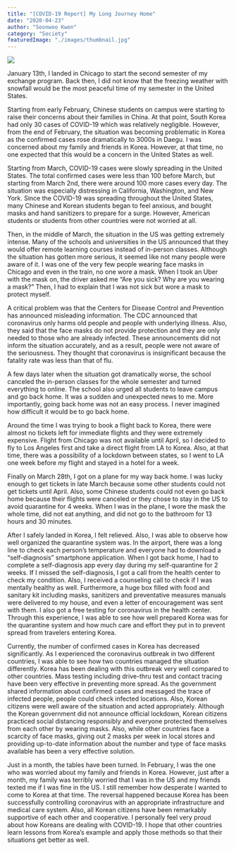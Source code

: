 ```yaml
---
title: "[COVID-19 Report] My Long Journey Home"
date: "2020-04-23"
author: "Soonwoo Kwon"
category: "Society"
featuredImage: "./images/thumbnail.jpg"
---
```


![](/images/thumbnail.jpg)

January 13th, I landed in Chicago to start the second semester of my exchange program. Back then, I did not know that the freezing weather with snowfall would be the most peaceful time of my semester in the United States.

Starting from early February, Chinese students on campus were starting to raise their concerns about their families in China. At that point, South Korea had only 30 cases of COVID-19 which was relatively negligible. However, from the end of February, the situation was becoming problematic in Korea as the confirmed cases rose dramatically to 3000s in Daegu. I was concerned about my family and friends in Korea. However, at that time, no one expected that this would be a concern in the United States as well.

Starting from March, COVID-19 cases were slowly spreading in the United States. The total confirmed cases were less than 100 before March, but starting from March 2nd, there were around 100 more cases every day. The situation was especially distressing in California, Washington, and New York. Since the COVID-19 was spreading throughout the United States, many Chinese and Korean students began to feel anxious, and bought masks and hand sanitizers to prepare for a surge. However, American students or students from other countries were not worried at all.

Then, in the middle of March, the situation in the US was getting extremely intense. Many of the schools and universities in the US announced that they would offer remote learning courses instead of in-person classes. Although the situation has gotten more serious, it seemed like not many people were aware of it. I was one of the very few people wearing face masks in Chicago and even in the train, no one wore a mask. When I took an Uber with the mask on, the driver asked me “Are you sick? Why are you wearing a mask?” Then, I had to explain that I was not sick but wore a mask to protect myself.

A critical problem was that the Centers for Disease Control and Prevention has announced misleading information. The CDC announced that coronavirus only harms old people and people with underlying illness. Also, they said that the face masks do not provide protection and they are only needed to those who are already infected. These announcements did not inform the situation accurately, and as a result, people were not aware of the seriousness. They thought that coronavirus is insignificant because the fatality rate was less than that of flu.

A few days later when the situation got dramatically worse, the school canceled the in-person classes for the whole semester and turned everything to online. The school also urged all students to leave campus and go back home. It was a sudden and unexpected news to me. More importantly, going back home was not an easy process. I never imagined how difficult it would be to go back home.

Around the time I was trying to book a flight back to Korea, there were almost no tickets left for immediate flights and they were extremely expensive. Flight from Chicago was not available until April, so I decided to fly to Los Angeles first and take a direct flight from LA to Korea. Also, at that time, there was a possibility of a lockdown between states, so I went to LA one week before my flight and stayed in a hotel for a week. 

Finally on March 28th, I got on a plane for my way back home. I was lucky enough to get tickets in late March because some other students could not get tickets until April. Also, some Chinese students could not even go back home because their flights were canceled or they chose to stay in the US to avoid quarantine for 4 weeks. When I was in the plane, I wore the mask the whole time, did not eat anything, and did not go to the bathroom for 13 hours and 30 minutes.

After I safely landed in Korea, I felt relieved. Also, I was able to observe how well organized the quarantine system was. In the airport, there was a long line to check each person’s temperature and everyone had to download a “self-diagnosis” smartphone application. When I got back home, I had to complete a self-diagnosis app every day during my self-quarantine for 2 weeks. If I missed the self-diagnosis, I got a call from the health center to check my condition. Also, I received a counseling call to check if I was mentally healthy as well. Furthermore, a huge box filled with food and sanitary kit including masks, sanitizers and preventative measures manuals were delivered to my house, and even a letter of encouragement was sent with them. I also got a free testing for coronavirus in the health center. Through this experience, I was able to see how well prepared Korea was for the quarantine system and how much care and effort they put in to prevent spread from travelers entering Korea.

Currently, the number of confirmed cases in Korea has decreased significantly. As I experienced the coronavirus outbreak in two different countries, I was able to see how two countries managed the situation differently. Korea has been dealing with this outbreak very well compared to other countries. Mass testing including drive-thru test and contact tracing have been very effective in preventing more spread. As the government shared information about confirmed cases and messaged the trace of infected people, people could check infected locations. Also, Korean citizens were well aware of the situation and acted appropriately. Although the Korean government did not announce official lockdown, Korean citizens practiced social distancing responsibly and everyone protected themselves from each other by wearing masks. Also, while other countries face a scarcity of face masks, giving out 2 masks per week in local stores and providing up-to-date information about the number and type of face masks available has been a very effective solution.

Just in a month, the tables have been turned. In February, I was the one who was worried about my family and friends in Korea. However, just after a month, my family was terribly worried that I was in the US and my friends texted me if I was fine in the US. I still remember how desperate I wanted to come to Korea at that time. The reversal happened because Korea has been successfully controlling coronavirus with an appropriate infrastructure and medical care system. Also, all Korean citizens have been remarkably supportive of each other and cooperative. I personally feel very proud about how Koreans are dealing with COVID-19. I hope that other countries learn lessons from Korea’s example and apply those methods so that their situations get better as well.

